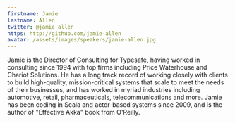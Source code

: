 ```yaml
---
firstname: Jamie
lastname: Allen
twitter: @jamie_allen
https: http://github.com/jamie-allen‎
avatar: /assets/images/speakers/jamie-allen.jpg
---
```


Jamie is the Director of Consulting for Typesafe, having worked in consulting since 1994 with top firms including Price Waterhouse and Chariot Solutions. He has a long track record of working closely with clients to build high-quality, mission-critical systems that scale to meet the needs of their businesses, and has worked in myriad industries including automotive, retail, pharmaceuticals, telecommunications and more. Jamie has been coding in Scala and actor-based systems since 2009, and is the author of "Effective Akka" book from O'Reilly.